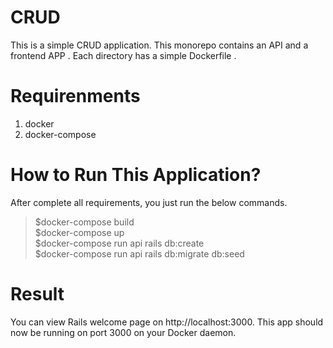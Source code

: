 # CRUD  
This is a simple CRUD application. This monorepo contains an API and a frontend APP . Each
directory has a simple Dockerfile . 
 
# Requirenments 
1. docker
2. docker-compose
 
# How to Run This Application? 
After complete all requirements, you just run the below commands.


> $docker-compose build<br>
> $docker-compose up<br> 
> $docker-compose run api rails db:create<br> 
> $docker-compose run api rails db:migrate db:seed<br>

# Result

You can view Rails welcome page on http://localhost:3000. This app should now be running on port 3000 on your Docker daemon.